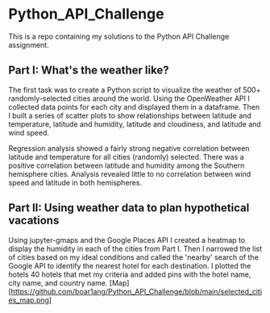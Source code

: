 # Python_API_Challenge
This is a repo containing my solutions to the Python API Challenge assignment.

## Part I: What's the weather like?
The first task was to create a Python script to visualize the weather of 500+ randomly-selected cities around the world. Using the OpenWeather API I collected data points for each city and displayed them in a dataframe. Then I built a series of scatter plots to show relationships between latitude and temperature, latitude and humidity, latitude and cloudiness, and latitude and wind speed.

Regression analysis showed a fairly strong negative correlation between latitude and temperature for all cities (randomly) selected. There was a positive correlation between latitude and humidity among the Southern hemisphere cities. Analysis revealed little to no correlation between wind speed and latitude in both hemispheres.

## Part II: Using weather data to plan hypothetical vacations
Using jupyter-gmaps and the Google Places API I created a heatmap to display the humidity in each of the cities from Part I. Then I narrowed the list of cities based on my ideal conditions and called the 'nearby' search of the Google API to identify the nearest hotel for each destination. I plotted the hotels 40 hotels that met my criteria and added pins with the hotel name, city name, and country name.
[Map][https://github.com/boar1ang/Python_API_Challenge/blob/main/selected_cities_map.png]


